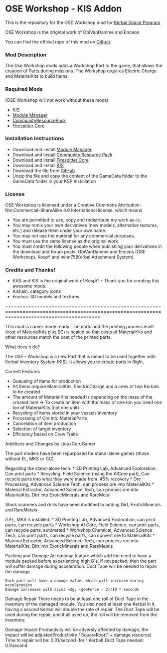 ﻿OSE Workshop - KIS Addon
===

This is the repository for the OSE Workshop mod for [Kerbal Space Program](http://kerbalspaceprogram.com)

OSE Workshop is the original work of ObiVanDamme and Enceos

You can find the official repo of this mod on [Github](http://github.com/ObiVanDamme/Workshop).

### Mod Description
The Ose Workshop mods adds a Workshop Part to the game, that allows the creation of Parts during missions. The Workshop requires Electric Charge and MaterialKits to build Items. 

### Required Mods
(OSE Workshop will not work without these mods)
* [KIS](http://forum.kerbalspaceprogram.com/index.php?/topic/101928-105-kerbal-inventory-system-kis-123/)
* [Module Manager](http://forum.kerbalspaceprogram.com/threads/55219)
* [CommunityResourcePack](http://forum.kerbalspaceprogram.com/index.php?/topic/83007-11)
* [Firespitter Core](http://forum.kerbalspaceprogram.com/index.php?/topic/22583-firespitter-propeller-plane-and-helicopter-parts-v71-may-5th-for-ksp-10/)

### Installation Instructions
* Download and install [Module Manager](http://forum.kerbalspaceprogram.com/threads/55219)
* Download and install [Community Resource Pack](http://forum.kerbalspaceprogram.com/index.php?/topic/83007-11)
* Download and install [Firespitter Core](http://forum.kerbalspaceprogram.com/index.php?/topic/22583-firespitter-propeller-plane-and-helicopter-parts-v71-may-5th-for-ksp-10/)
* Download and Install [KIS](http://forum.kerbalspaceprogram.com/index.php?/topic/101928-105-kerbal-inventory-system-kis-123/)
* Download the file from [GitHub](https://github.com/obivandamme/Workshop/releases)
* Unzip the file and copy the content of the GameData folder to the GameData folder in your KSP Installation

### License

OSE Workshop is licensed under a Creative Commons Attribution-NonCommercial-ShareAlike 4.0 International license, which means

* You are permitted to use, copy and redistribute my work as-is.
* You may remix your own derivatives (new models, alternative textures, etc.) and release them under your own name.
* You may not use the material for any commercial purposes.
* You must use the same license as the original work.
* You must credit the following people when publishing your derivatives in the download and forum posts: ObiVanDamme and Enceos (OSE Workshop), KospY and winn75(Kerbal Attachment System).

### Credits and Thanks!

* KAS and KIS is the original work of KospY! - Thank you for creating this awesome mods.
* Alshain: category icons
* Enceos: 3D models and textures 

=============================================================================================================================================

This ﻿mod is career mode ready. The parts and the printing process itself (cost of MaterialKits plus EC) is 
scaled so that costs of MaterialKits and other resources match the cost of the printed parts.

What does it do?

The OSE - Workshop is a new Part that is meant to be used together with Kerbal Inventory System (KIS). It
allows you to create parts in flight.

Current Features

* Queueing of items for production
* All Items require MaterialKits, ElectricCharge and a crew of two Kerbals to be created
* The amount of MaterialKits needed is depending on the mass of the created item => To create an item with 
  the mass of one ton you need one ton of MaterialKits (not one unit)
* Recycling of items stored in your vessels inventory
* Processing of Ore into MaterialParts
* Cancelation of item production
* Selection of target inventory
* Efficiency based on Crew Traits




Additions and Changes by LinuxGuruGamer

The part models have been repurposed for stand-alone games (those without EL, MKS or GC)

Regarding the stand-alone tech:
	* 3D Printing Lab, Advanced Exploration.  Can print parts
	* Recycling, Field Science (using the AICore part), Can recycle parts into what they were made from.  45% recovery
	* Ore Processing﻿, Advanced Science Tech, can process ore into MaterialKits
	* Material Extractor, Advanced Science Tech, can process ore into MaterialKits, Dirt into ExoticMinerals and RareMetal

Stock scanners and drills have been modified to adding  Dirt, ExoticMinerals and RareMetals

if EL, MKS  is installed:
	* 3D Printing Lab, Advanced Exploration, can print parts, can recycle parts
	* Workshop AI Core, Field Science, can print parts, can recycle parts, automated
	* Workshop Chemical, Advanced Science Tech, can print parts, can recycle parts, can convert ore to MaterialKits
	* Material Extractor, Advanced Science Tech, can process ore into MaterialKits, Dirt into ExoticMinerals and RareMetals

Packing and Damage
	An optional feature which add the need to have a module packed before experiencing high G's.  If not packed, then
	the part will suffer damage during acceleration.  Duct Tape will be needed to repair the damage

	Each part will have a damage value, which will increase during acceleration
	Damage increases with accel >2g, (geeForce - 2)/10 * seconds

Damage Repair
	There needs to be at least one roll of Duct Tape in the inventory of the damaged module.  You also need at
	least one Kerbal in it, having a second Kerbal will double the rate of repair.  The Duct Tape will be used
	during the repair, and if all used up, the roll will be removed from the inventory.

Damage Impact 
	Productivity will be adversly affected by damage, the impact will be  adjustedProductivity / SquareRoot(1 + damage resource) 
	Time to repair will be:  0.01/second (for 1 Kerbal)
	Duct Tape needed: 0.1/second
